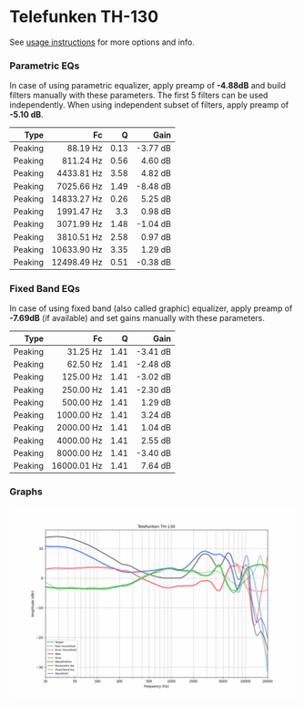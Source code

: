 # Telefunken TH-130
See [usage instructions](https://github.com/jaakkopasanen/AutoEq#usage) for more options and info.

### Parametric EQs
In case of using parametric equalizer, apply preamp of **-4.88dB** and build filters manually
with these parameters. The first 5 filters can be used independently.
When using independent subset of filters, apply preamp of **-5.10 dB**.

| Type    | Fc          |    Q | Gain     |
|--------:|------------:|-----:|---------:|
| Peaking | 88.19 Hz    | 0.13 | -3.77 dB |
| Peaking | 811.24 Hz   | 0.56 | 4.60 dB  |
| Peaking | 4433.81 Hz  | 3.58 | 4.82 dB  |
| Peaking | 7025.66 Hz  | 1.49 | -8.48 dB |
| Peaking | 14833.27 Hz | 0.26 | 5.25 dB  |
| Peaking | 1991.47 Hz  | 3.3  | 0.98 dB  |
| Peaking | 3071.99 Hz  | 1.48 | -1.04 dB |
| Peaking | 3810.51 Hz  | 2.58 | 0.97 dB  |
| Peaking | 10633.90 Hz | 3.35 | 1.29 dB  |
| Peaking | 12498.49 Hz | 0.51 | -0.38 dB |

### Fixed Band EQs
In case of using fixed band (also called graphic) equalizer, apply preamp of **-7.69dB**
(if available) and set gains manually with these parameters.

| Type    | Fc          |    Q | Gain     |
|--------:|------------:|-----:|---------:|
| Peaking | 31.25 Hz    | 1.41 | -3.41 dB |
| Peaking | 62.50 Hz    | 1.41 | -2.48 dB |
| Peaking | 125.00 Hz   | 1.41 | -3.02 dB |
| Peaking | 250.00 Hz   | 1.41 | -2.30 dB |
| Peaking | 500.00 Hz   | 1.41 | 1.29 dB  |
| Peaking | 1000.00 Hz  | 1.41 | 3.24 dB  |
| Peaking | 2000.00 Hz  | 1.41 | 1.04 dB  |
| Peaking | 4000.00 Hz  | 1.41 | 2.55 dB  |
| Peaking | 8000.00 Hz  | 1.41 | -3.40 dB |
| Peaking | 16000.01 Hz | 1.41 | 7.64 dB  |

### Graphs
![](./Telefunken%20TH-130.png)